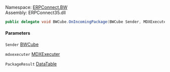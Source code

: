 
Namespace: [ERPConnect.BW](index.md)  
Assembly: ERPConnect35.dll  

```csharp
public delegate void BWCube.OnIncomingPackage(BWCube Sender, MDXExecuter mdxexecuter, DataTable PackageResult)
```

#### Parameters

`Sender` [BWCube](ERPConnect.BW.BWCube.md)

`mdxexecuter` [MDXExecuter](ERPConnect.BW.MDXExecuter.md)

`PackageResult` [DataTable](https://learn.microsoft.com/dotnet/api/system.data.datatable)

